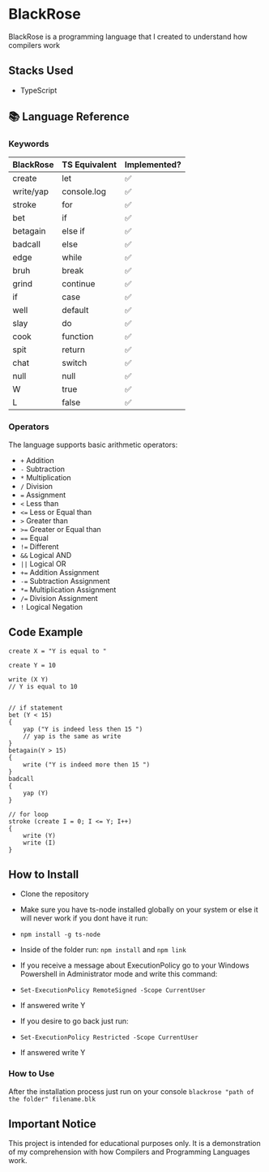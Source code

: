# BlackRose

BlackRose is a programming language that I created to understand how compilers work

## Stacks Used
- TypeScript


## 📚 Language Reference

### Keywords

|    BlackRose   | TS Equivalent | Implemented? |
| -------------- | ------------- | ------------ |
| create         | let           | ✅           |
| write/yap      | console.log   | ✅           |
| stroke         | for           | ✅           |
| bet            | if            | ✅           |
| betagain       | else if       | ✅           |
| badcall        | else          | ✅           |
| edge           | while         | ✅           |
| bruh           | break         | ✅           |
| grind          | continue      | ✅           |
| if             | case          | ✅           |
| well           | default       | ✅           |
| slay           | do            | ✅           |
| cook           | function      | ✅           |
| spit           | return        | ✅           |
| chat           | switch        | ✅           |
| null           | null          | ✅           |
| W              | true          | ✅           |
| L              | false         | ✅           |


### Operators

The language supports basic arithmetic operators:

- `+` Addition
- `-` Subtraction
- `*` Multiplication
- `/` Division
- `=` Assignment
- `<` Less than
- `<=` Less or Equal than
- `>` Greater than
- `>=` Greater or Equal than
- `==` Equal
- `!=` Different
- `&&` Logical AND
- `||` Logical OR
- `+=` Addition Assignment
- `-=` Subtraction Assignment
- `*=` Multiplication Assignment
- `/=` Division Assignment
- `!`  Logical Negation

## Code Example

```plaintext
create X = "Y is equal to "

create Y = 10

write (X Y)
// Y is equal to 10


// if statement
bet (Y < 15)
{
    yap ("Y is indeed less then 15 ")
    // yap is the same as write
}
betagain(Y > 15)
{
    write ("Y is indeed more then 15 ")
}
badcall
{
    yap (Y)
}

// for loop
stroke (create I = 0; I <= Y; I++)
{
    write (Y)
    write (I)
}
```

## How to Install
- Clone the repository 
- Make sure you have ts-node installed globally on your system or else it will never work if you dont have it run:
- `npm install -g ts-node`
- Inside of the folder run: `npm install` and `npm link`

- If you receive a message about ExecutionPolicy go to your Windows Powershell in Administrator mode and write this command:
- `Set-ExecutionPolicy RemoteSigned -Scope CurrentUser`
- If answered write Y 

- If you desire to go back just run:
- `Set-ExecutionPolicy Restricted -Scope CurrentUser`
- If answered write Y 

### How to Use

After the installation process just run on your console
`blackrose "path of the folder" filename.blk`

## Important Notice
This project is intended for educational purposes only. It is a demonstration of my comprehension with how Compilers and Programming Languages work.
